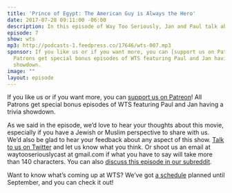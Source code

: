 ```yaml
---
title: 'Prince of Egypt: The American Guy is Always the Hero'
date: 2017-07-28 09:11:00 -06:00
description: In this episode of Way Too Seriously, Jan and Paul talk about Prince of Egypt. We talk about how nice it is to hear Patrick Stewart in anything, about whether it’s all cool to give women as gifts (spoiler: it’s not), about white actors playing African characters, and about why 2D traditional animation was great.
episode: 7
show: wts
mp3: http://podcasts-1.feedpress.co/17646/wts-007.mp3
sponsor: If you like us or if you want more, you can [support us on Patreon](https://www.patreon.com/clockworkscast)!
  Patrons get special bonus episodes of WTS featuring Paul and Jan having a trivia
  showdown.
image: ""
layout: episode
---
```


If you like us or if you want more, you can [support us on Patreon](https://www.patreon.com/clockworkscast)! All Patrons get special bonus episodes of WTS featuring Paul and Jan having a trivia showdown. 

As we said in the episode, we’d love to hear your thoughts about this movie, especially if you have a Jewish or Muslim perspective to share with us. We’d also be glad to hear your feedback about any aspect of this show. [Talk to us on Twitter](http://www.twitter.com/wtscast) and let us know what you think. Or shoot us an email at waytooseriouslycast at gmail.com if what you have to say will take more than 140 characters. You can also [discuss this episode in our subreddit](#).

Want to know what’s coming up at WTS? We’ve got [a schedule](https://docs.google.com/document/d/1f6fvTgbzQOCUD_potL6mWClmSC3D2cOBgKz36OwSC68/edit?usp=sharing) planned until September, and you can check it out!
